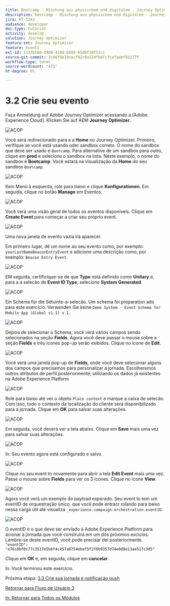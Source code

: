 ```yaml
---
title: Bootcamp - Mischung aus physischem und digitalem - Journey Optimizer Create your event - Brasilien
description: Bootcamp - Mischung aus physischem und digitalem - Journey Optimizer Create your event - Brasilien
jira: KT-5342
audience: developer
doc-type: tutorial
activity: develop
solution: Journey Optimizer
feature-set: Journey Optimizer
feature: Events
exl-id: 2133b560-09d8-419d-bb99-05d0f3df52cc
source-git-commit: 3c86f9b19cecf92c9a324fb6fcfcefaebf82177f
workflow-type: tm+mt
source-wordcount: '471'
ht-degree: 0%

---
```


# 3.2 Crie seu evento

Faça Anmeldung auf Adobe Journey Optimizer acessando a [Adobe Experience Cloud]. Klicken Sie auf AEM **Journey Optimizer**.

![ACOP](./images/acophome.png)

Você será redirecionado para a a **Home** no Journey Optimizer. Primeiro, verifique se você está usando oder sandbox correto. O nome do sandbox que deve ser usado é `Bootcamp`. Para alternative de um sandbox para outro, clique em **prod** e selecione o sandbox na lista. Neste exemplo, o nome do sandbox é **Bootcamp**. Você estará na visualização da **Home** do seu sandbox `Bootcamp`.

![ACOP](./images/acoptriglp.png)

Kein Menü à esquerda, role para baixo e clique **Konfigurationen**. Em seguida, clique no botão **Manage** em Eventos.

![ACOP](./images/acopmenu.png)

Você verá uma visão geral de todos os eventos disponíveis. Clique em **Create Event** para começar a criar seu próprio event.

![ACOP](./images/emptyevent.png)

Uma nova janela de evento vazia irá aparecer.

Em primeiro lugar, dê um nome ao seu evento como, por exemplo: `yourLastNameBeaconEntryEvent` e adicione uma descrição como, por exemplo: `Beacon Entry Event`.

![ACOP](./images/eventdescription.png)

EM seguida, certificique-se de que **Type** está definido como **Unitary** e, para a a selecão de **Event ID Type**, selecione **System Generated**.

![ACOP](./images/eventidtype.png)

Ein Schema für die Sétuinte-a-selecão. Um schema foi preparation ado para este exercício. Verwenden Sie keine `Demo System - Event Schema for Mobile App (Global v1.1) v.1`.

![ACOP](./images/eventschema.png)

Depois de selecionar o Schema, você verá vários campos sendo selecionados na seção **Fields**. Agora você deve passar o mouse sobre a seção **Fields** e três ícones pop-up serão exibidos. Clique no ícone de **Edit**.

![ACOP](./images/eventpayload.png)

Você verá uma janela pop-up de **Fields**, onde você deve selecionar alguns dos campos que precisamos para personalizar a jornada. Escolheremos outros atributos de perfil posteriormente, utilizando os dados já existentes na Adobe Experience Platform

![ACOP](./images/eventfields.png)

Role para baixo até ver o objeto `Place context` e marque a caixa de selecão. Com isso, todo o contexto da localização do cliente será disponibilizado para a jornada. Clique em **OK** para salvar suas alterações.

![ACOP](./images/eventpayloadbr.png)

Em seguida, você deverá ver a tela abaixo. Clique em **Save** mais uma vez para salvar suas alterações.

![ACOP](./images/eventsave.png)

In: Seu evento agora está configurado e salvo.

![ACOP](./images/eventdone.png)

Clique no seu event to novamente para abrir a tela **Edit Event** mais uma vez. Passe o mouse sobre **Fields** para ver os 3 ícones. Clique no ícone **View**.

![ACOP](./images/viewevent.png)

Agora você verá um exemplo do payload esperado.
Seu event to tem um eventID de orquestração único, que você pode entracr rolando para baixo nessa carga útil até visualiza `_experience.campaign.orchestration.eventID`.

![ACOP](./images/payloadeventID.png)

O eventID é o que deve ser enviado à Adobe Experience Platform para acionar a jornada que você construirá em um dos próximos excícios. Lembre-se deste eventID, você pode precisar del posteriormente.
`"eventID": "e76c0bf0c77c3517e5b6f4c457a0754ebaf5f1f6b9357d74e0d8e13ae517c3d5"`

Clique em **OK** e, em seguida, clique em **cancelar**.

In: Você terminou este exercício.

Próxima etapa: [3.3 Crie sua jornada e notificação push](./ex3.md)

[Retornar para Fluxo de Usuário 3](./uc3.md)

[In: Retornar para Todos os Módulos](../../overview.md)

